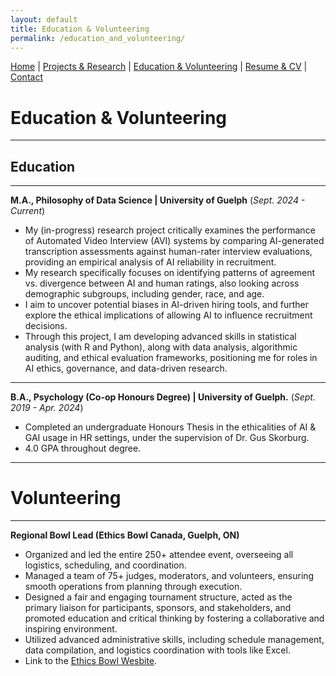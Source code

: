 ```yaml
---
layout: default
title: Education & Volunteering
permalink: /education_and_volunteering/
---
```


[Home](/) | [Projects & Research](/projects_and_research) | [Education & Volunteering](/education_and_volunteering) | [Resume & CV](/resume_and_cv) | [Contact](/contact)



# Education & Volunteering

* * *
## Education
* * *
**M.A., Philosophy of Data Science | University of Guelph** 
(_Sept. 2024 - Current_)
- My (in-progress) research project critically examines the performance of Automated Video Interview (AVI) systems by comparing AI-generated transcription assessments against human-rater interview evaluations, providing an empirical  analysis of AI reliability in recruitment.
- My research specifically focuses on identifying patterns of agreement vs. divergence between AI and human ratings, also looking across demographic subgroups, including gender, race, and age.
- I aim to uncover potential biases in AI-driven hiring tools, and further explore the ethical implications of allowing AI to influence recruitment decisions.
- Through this project, I am developing advanced skills in statistical analysis (with R and Python), along with data analysis, algorithmic auditing, and ethical evaluation frameworks, positioning me for roles in AI ethics, governance, and data-driven research.

* * *
**B.A., Psychology (Co-op Honours Degree) | University of Guelph.** 
(_Sept. 2019 - Apr. 2024_)
- Completed an undergraduate Honours Thesis in the ethicalities of AI & GAI usage in HR settings, under the supervision of Dr. Gus Skorburg.
- 4.0 GPA throughout degree.

* * *
# Volunteering
* * * 
**Regional Bowl Lead (Ethics Bowl Canada, Guelph, ON)** 
- Organized and led the entire 250+ attendee event, overseeing all logistics, scheduling, and coordination.
- Managed a team of 75+ judges, moderators, and volunteers, ensuring smooth operations from planning through execution.
- Designed a fair and engaging tournament structure, acted as the primary liaison for participants, sponsors, and stakeholders, and promoted education and critical thinking by fostering a collaborative and inspiring environment.
- Utilized advanced administrative skills, including schedule management, data compilation, and logistics coordination with tools like Excel.
- Link to the [Ethics Bowl Wesbite](https://ethicsbowl.ca/). 
